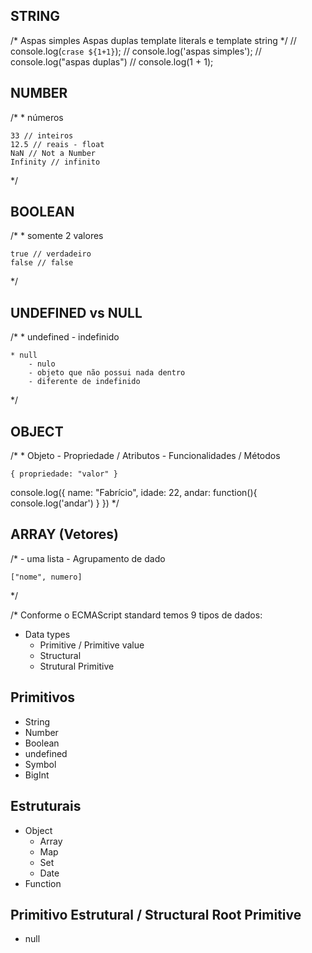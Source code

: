 ## STRING
/* 
    Aspas simples
    Aspas duplas
    template literals e template string
*/
// console.log(`crase ${1+1}`);
// console.log('aspas simples');
// console.log("aspas duplas")
// console.log(1 + 1);

## NUMBER
/* 
    * números

    33 // inteiros
    12.5 // reais - float
    NaN // Not a Number
    Infinity // infinito
*/

## BOOLEAN
/*
    * somente 2 valores

    true // verdadeiro
    false // false
*/

## UNDEFINED vs NULL
/* 
    * undefined
        - indefinido

    * null
        - nulo
        - objeto que não possui nada dentro
        - diferente de indefinido
*/

## OBJECT
/* 
    * Objeto
        - Propriedade / Atributos
        - Funcionalidades / Métodos

    { propriedade: "valor" }

console.log({
    name: "Fabrício",
    idade: 22,
    andar: function(){
        console.log('andar')
    }
})
*/

## ARRAY (Vetores)
/* 
    - uma lista
    - Agrupamento de dado

    ["nome", numero]
*/

/*
Conforme o ECMAScript standard temos 9 tipos de dados:

* Data types
    - Primitive / Primitive value
    - Structural
    - Strutural Primitive

## Primitivos

* String
* Number
* Boolean
* undefined
* Symbol
* BigInt

## Estruturais

* Object
    * Array
    * Map
    * Set
    * Date
* Function

## Primitivo Estrutural / Structural Root Primitive

* null
